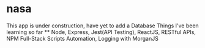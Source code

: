 # nasa
This app is under construction, have yet to add a Database
Things I've been learning so far
** Node, Express, Jest(API Testing), ReactJS, RESTful APIs, NPM Full-Stack Scripts Automation, Logging with MorganJS
